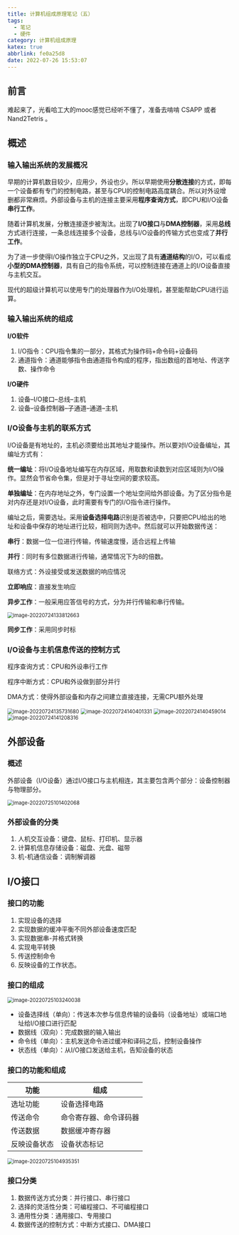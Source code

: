 ```yaml
---
title: 计算机组成原理笔记（五）
tags:
  - 笔记
  - 硬件
category: 计算机组成原理
katex: true
abbrlink: fe0a25d8
date: 2022-07-26 15:53:07
---
```


## 前言

难起来了，光看哈工大的mooc感觉已经听不懂了，准备去啃啃 CSAPP 或者 Nand2Tetris 。

<!--more-->

## 概述

### 输入输出系统的发展概况

早期的计算机数目较少，应用少，外设也少。所以早期使用**分散连接**的方式，即每一个设备都有专门的控制电路，甚至与CPU的控制电路高度耦合。所以对外设增删都非常麻烦。外部设备与主机的连接主要采用**程序查询方式**，即CPU和I/O设备**串行工作**。

随着计算机发展，分散连接逐步被淘汰。出现了**I/O接口**与**DMA控制器**，采用**总线**方式进行连接，一条总线连接多个设备，总线与I/O设备的传输方式也变成了**并行工作**。

为了进一步使得I/O操作独立于CPU之外，又出现了具有**通道结构**的I/O，可以看成**小型的DMA控制器**，具有自己的指令系统，可以控制连接在通道上的I/O设备直接与主机交互。

现代的超级计算机可以使用专门的处理器作为I/O处理机，甚至能帮助CPU进行运算。

### 输入输出系统的组成

**I/O软件**

1. I/O指令：CPU指令集的一部分，其格式为操作码+命令码+设备码
2. 通道指令：通道能够指令由通道指令构成的程序，指出数组的首地址、传送字数、操作命令

**I/O硬件**

1. 设备–I/O接口–总线–主机
2. 设备–设备控制器–子通道–通道–主机

### I/O设备与主机的联系方式

I/O设备是有地址的，主机必须要给出其地址才能操作。所以要对I/O设备编址，其编址方式有：

**统一编址**：将I/O设备地址编写在内存区域，用取数和读数到对应区域则为I/O操作。显然会节省命令集，但是对于寻址空间的要求较高。

**单独编址**：在内存地址之外，专门设置一个地址空间给外部设备。为了区分指令是对内存还是对I/O设备，此时需要有专门的I/O指令进行操作。

编址之后，需要选址。采用**设备选择电路**识别是否被选中，只要把CPU给出的地址和设备中保存的地址进行比较，相同则为选中。然后就可以开始数据传送：

**串行**：数据一位一位进行传输，传输速度慢，适合远程上传输

**并行**：同时有多位数据进行传输，通常情况下为8的倍数。

联络方式：外设接受或发送数据的响应情况

**立即响应**：直接发生响应

**异步工作**：一般采用应答信号的方式，分为并行传输和串行传输。

<img src="https://imgbed-1304793179.cos.ap-nanjing.myqcloud.com/typora/%E4%B8%80%E8%88%AC%E9%87%87%E7%94%A8%E5%BA%94%E7%AD%94%E4%BF%A1%E5%8F%B7%E7%9A%84%E6%96%B9%E5%BC%8F.png" alt="image-20220724133812663" style="zoom:80%;" />

**同步工作**：采用同步时标

### I/O设备与主机信息传送的控制方式

程序查询方式：CPU和外设串行工作

程序中断方式：CPU和外设做到部分并行

DMA方式：使得外部设备和内存之间建立直接连接，无需CPU额外处理

<img src="https://imgbed-1304793179.cos.ap-nanjing.myqcloud.com/typora/%E7%A8%8B%E5%BA%8F%E6%9F%A5%E8%AF%A2%E6%96%B9%E5%BC%8F.png" alt="image-20220724135731680" style="zoom:80%;" />

<img src="https://imgbed-1304793179.cos.ap-nanjing.myqcloud.com/typora/%E7%A8%8B%E5%BA%8F%E4%B8%AD%E6%96%AD.png" alt="image-20220724140401331" style="zoom:80%;" />

<img src="https://imgbed-1304793179.cos.ap-nanjing.myqcloud.com/typora/%E7%A8%8B%E5%BA%8F%E4%B8%AD%E6%96%AD2.png" alt="image-20220724140459014" style="zoom:80%;" />

<img src="https://imgbed-1304793179.cos.ap-nanjing.myqcloud.com/typora/DMAa.png" alt="image-20220724141208316" style="zoom:80%;" />



## 外部设备

### 概述

外部设备（I/O设备）通过I/O接口与主机相连，其主要包含两个部分：设备控制器与物理部分。

<img src="https://imgbed-1304793179.cos.ap-nanjing.myqcloud.com/typora/%E5%A4%96%E9%83%A8%E8%AE%BE%E5%A4%87.png" alt="image-20220725101402068" style="zoom:80%;" />

### 外部设备的分类

1. 人机交互设备：键盘、鼠标、打印机、显示器
2. 计算机信息存储设备：磁盘、光盘、磁带
3. 机-机通信设备：调制解调器

## I/O接口

### 接口的功能

1. 实现设备的选择
2. 实现数据的缓冲平衡不同外部设备速度匹配
3. 实现数据串-并格式转换
4. 实现电平转换
5. 传送控制命令
6. 反映设备的工作状态。

### 接口的组成

<img src="https://imgbed-1304793179.cos.ap-nanjing.myqcloud.com/typora/%E6%8E%A5%E5%8F%A3%E7%9A%84%E7%BB%84%E6%88%90.png" alt="image-20220725103240038" style="zoom:80%;" />

+ 设备选择线（单向）：传送本次参与信息传输的设备码（设备地址）或端口地址给I/O接口进行匹配
+ 数据线（双向）：完成数据的输入输出
+ 命令线（单向）：主机发送命令进过缓冲和译码之后，控制设备操作
+ 状态线（单向）：从I/O接口发送给主机，告知设备的状态

### 接口的功能和组成

| 功能         | 组成                   |
| ------------ | ---------------------- |
| 选址功能     | 设备选择电路           |
| 传送命令     | 命令寄存器、命令译码器 |
| 传送数据     | 数据缓冲寄存器         |
| 反映设备状态 | 设备状态标记           |

<img src="https://imgbed-1304793179.cos.ap-nanjing.myqcloud.com/typora/I/O%E6%8E%A5%E5%8F%A3%E7%BB%84%E6%88%90.png" alt="image-20220725104935351" style="zoom:80%;" />

### 接口分类

1. 数据传送方式分类：并行接口、串行接口
2. 选择的灵活性分类：可编程接口、不可编程接口
3. 通用性分类：通用接口、专用接口
4. 数据传送的控制方式：中断方式接口、DMA接口
